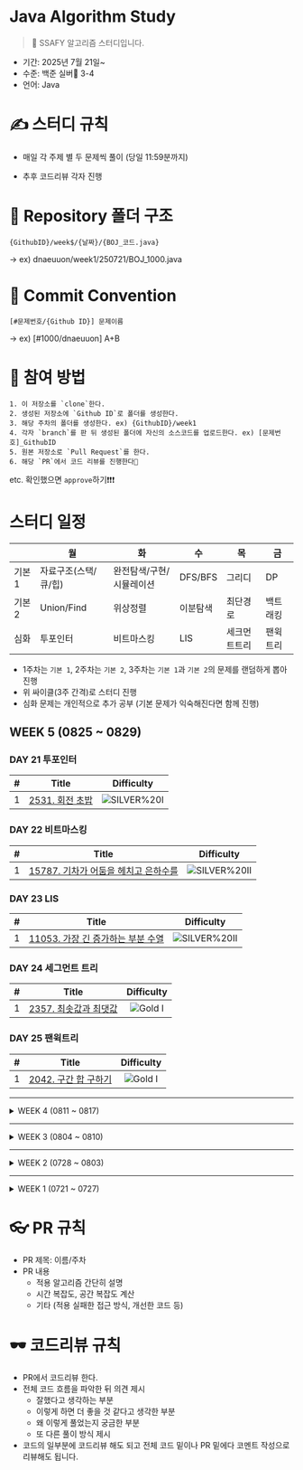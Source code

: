 # Java Algorithm Study
> 🍥 SSAFY 알고리즘 스터디입니다.
* 기간: 2025년 7월 21일~
* 수준: 백준 실버🥈 3-4
* 언어: Java

# ✍️ 스터디 규칙
- 매일 각 주제 별 두 문제씩 풀이 (당일 11:59분까지)

- 추후 코드리뷰 각자 진행

# 📁 Repository 폴더 구조
```
{GithubID}/week$/{날짜}/{BOJ_코드.java}
```
→ ex) dnaeuuon/week1/250721/BOJ_1000.java

# 💬 Commit Convention
``` 
[#문제번호/{Github ID}] 문제이름
```
→ ex) [#1000/dnaeuuon] A+B

# 📝 참여 방법
```
1. 이 저장소를 `clone`한다.
2. 생성된 저장소에 `Github ID`로 폴더를 생성한다.
3. 해당 주차의 폴더를 생성한다. ex) {GithubID}/week1
4. 각자 `branch`를 판 뒤 생성된 폴더에 자신의 소스코드를 업로드한다. ex) [문제번호]_GithubID
5. 원본 저장소로 `Pull Request`를 한다.
6. 해당 `PR`에서 코드 리뷰를 진행한다🎉
```

etc. 확인했으면 `approve`하기❗❗❗    


# 스터디 일정

|  | 월 | 화 | 수 | 목 | 금 |
| --- | --- | --- | --- | --- | --- |
| 기본 1 | 자료구조(스택/큐/힙) | 완전탐색/구현/시뮬레이션 | DFS/BFS | 그리디 | DP |
| 기본 2 | Union/Find | 위상정렬 | 이분탐색 | 최단경로 | 백트래킹 |
| 심화 | 투포인터 | 비트마스킹 | LIS | 세크먼트트리 | 팬윅트리 |

- 1주차는 `기본 1`, 2주차는 `기본 2`, 3주차는 `기본 1`과 `기본 2`의 문제를 랜덤하게 뽑아 진행
- 위 싸이클(3주 간격)로 스터디 진행
- 심화 문제는 개인적으로 추가 공부 (기본 문제가 익숙해진다면 함께 진행)

## WEEK 5 (0825 ~ 0829)

### DAY 21 투포인터

| # | Title | Difficulty |
| :---: | :---: | :---: |
| 1 | [2531. 회전 초밥](https://www.acmicpc.net/problem/2531) | ![SILVER%20I](https://img.shields.io/badge/SILVER%20I-A3A3A3?style=flat) |

### DAY 22 비트마스킹 

| # | Title | Difficulty |
| :---: | :---: | :---: |
| 1 | [15787. 기차가 어둠을 헤치고 은하수를](https://www.acmicpc.net/problem/15787) | ![SILVER%20II](https://img.shields.io/badge/SILVER%20II-A3A3A3?style=flat) |

### DAY 23 LIS

| # | Title | Difficulty |
| :---: | :---: | :---: |
| 1 | [11053. 가장 긴 증가하는 부분 수열](https://www.acmicpc.net/problem/11053) | ![SILVER%20II](https://img.shields.io/badge/SILVER%20II-A3A3A3?style=flat) |

### DAY 24 세그먼트 트리 

| # | Title | Difficulty |
| :---: | :---: | :---: |
| 1 | [2357. 최솟값과 최댓값](https://www.acmicpc.net/problem/2357) | ![Gold I](https://img.shields.io/badge/GOLD%20I-D5A11E?style=flat) |

### DAY 25 팬윅트리

| # | Title | Difficulty |
| :---: | :---: | :---: |
| 1 | [2042. 구간 합 구하기](https://www.acmicpc.net/problem/2042) | ![Gold I](https://img.shields.io/badge/GOLD%20I-D5A11E?style=flat) |


---

<details>
<summary>WEEK 4 (0811 ~ 0817)</summary>
<div markdown="1">

### DAY 16

| # | Title | Difficulty |
| :---: | :---: | :---: |
| 1 | [14510. 나무 높이](https://swexpertacademy.com/main/code/userProblem/userProblemDetail.do?contestProbId=AYFofW8qpXYDFAR4) | ![D2](https://img.shields.io/badge/D2-A3A3A3?style=flat) |

### DAY 17

| # | Title | Difficulty |
| :---: | :---: | :---: |
| 1 | [1249. [S/W 문제해결 응용] 4일차 - 보급로](https://swexpertacademy.com/main/code/problem/problemDetail.do?contestProbId=AV15QRX6APsCFAYD) | ![D4](https://img.shields.io/badge/D4-A3A3A3?style=flat) |

### DAY 18

| # | Title | Difficulty |
| :---: | :---: | :---: |
| 1 | [1251. [S/W 문제해결 응용] 4일차 - 하나로](https://swexpertacademy.com/main/code/problem/problemDetail.do?contestProbId=AV15StKqAQkCFAYD) | ![D4](https://img.shields.io/badge/D4-A3A3A3?style=flat) |

### DAY 19

| # | Title | Difficulty |
| :---: | :---: | :---: |
| 1 | [17471 게리멘더링](https://www.acmicpc.net/problem/17471) | ![Gold III](https://img.shields.io/badge/GOLD%20III-D5A11E?style=flat) |

### DAY 20

| # | Title | Difficulty |
| :---: | :---: | :---: |
| 1 | [5643. [Professional] 키 순서](https://swexpertacademy.com/main/code/problem/problemDetail.do?contestProbId=AWXQsLWKd5cDFAUo#none) | ![D4](https://img.shields.io/badge/D4-A3A3A3?style=flat) |

</div>
</details>

---

<details>
<summary>WEEK 3 (0804 ~ 0810)</summary>
<div markdown="1">
  
### DAY 11

| # | Title | Difficulty |
| :---: | :---: | :---: |
| 1 | [1946 신입사원](https://www.acmicpc.net/problem/1946) | ![Silver I](https://img.shields.io/badge/SILVER%20I-A3A3A3?style=flat) |
| 2 | [2852 NBA 농구](https://www.acmicpc.net/problem/2852) | ![Silver III](https://img.shields.io/badge/SILVER%20III-A3A3A3?style=flat) |

### DAY 12

| # | Title | Difficulty |
| :---: | :---: | :---: |
| 1 | [24542 튜터-튜티 관계의 수](https://www.acmicpc.net/problem/24542) | ![Silver I](https://img.shields.io/badge/SILVER%20I-A3A3A3?style=flat) |
| 2 | [14235 크리스마스 선물](https://www.acmicpc.net/problem/14235) | ![Silver III](https://img.shields.io/badge/SILVER%20III-A3A3A3?style=flat) |

### DAY 13

| # | Title | Difficulty |
| :---: | :---: | :---: |
| 1 | [14889 스타트와 링크](https://www.acmicpc.net/problem/14889) | ![Silver I](https://img.shields.io/badge/SILVER%20I-A3A3A3?style=flat) |
| 2 | [11660 구간 합 구하기 5](https://www.acmicpc.net/problem/11660) | ![Silver I](https://img.shields.io/badge/SILVER%20I-A3A3A3?style=flat) |

### DAY 14

| # | Title | Difficulty |
| :---: | :---: | :---: |
| 1 | [1654 랜선 자르기](https://www.acmicpc.net/problem/1654) | ![Silver II](https://img.shields.io/badge/SILVER%20II-A3A3A3?style=flat) |
| 2 | [11053 가장 긴 증가하는 부분 수열](https://www.acmicpc.net/problem/11053) | ![Silver II](https://img.shields.io/badge/SILVER%20II-A3A3A3?style=flat) |

### DAY 15

| # | Title | Difficulty |
| :---: | :---: | :---: |
| 1 | [11724 연결 요소의 개수](https://www.acmicpc.net/problem/11724) | ![Silver II](https://img.shields.io/badge/SILVER%20II-A3A3A3?style=flat) |
| 2 | [14940 쉬운 최단거리](https://www.acmicpc.net/problem/14940) | ![Silver I](https://img.shields.io/badge/SILVER%20I-A3A3A3?style=flat) |

</div>
</details>

---

<details>
<summary>WEEK 2 (0728 ~ 0803)</summary>
<div markdown="1">

### DAY 6 이분탐색/투포인터

| # | Title | Difficulty |
| :---: | :---: | :---: |
| 기본 | [10816 숫자 카드 2](https://www.acmicpc.net/problem/10816) | ![Silver IV](https://img.shields.io/badge/SILVER%20IV-A3A3A3?style=flat) |
| 1 | [2003 수들의 합2](https://www.acmicpc.net/problem/2003) | ![Silver IV](https://img.shields.io/badge/SILVER%20IV-A3A3A3?style=flat) |
| 2 | [2805 나무 자르기](https://www.acmicpc.net/problem/2805) | ![Silver II](https://img.shields.io/badge/SILVER%20II-A3A3A3?style=flat) |

### DAY 7 백트래킹

| # | Title | Difficulty |
| :---: | :---: | :---: |
| 1 | [15649 N과 M (1)](https://www.acmicpc.net/problem/15649) | ![Silver III](https://img.shields.io/badge/SILVER%20III-A3A3A3?style=flat) |
| 2 | [15650 N과 M (2)](https://www.acmicpc.net/problem/15650) | ![Silver III](https://img.shields.io/badge/SILVER%20III-A3A3A3?style=flat) |

### DAY 8 최단경로

| # | Title | Difficulty |
| :---: | :---: | :---: |
| 1 | [18352 특정 거리의 도시 찾기](https://www.acmicpc.net/problem/18352) | ![Silver II](https://img.shields.io/badge/SILVER%20II-A3A3A3?style=flat) |
| 2 | [1446 지름길](https://www.acmicpc.net/problem/1446) | ![Silver I](https://img.shields.io/badge/SILVER%20I-A3A3A3?style=flat) |

### DAY 9 Union/Find

| # | Title | Difficulty |
| :---: | :---: | :---: |
| 1 | [1717 집합의 표현](https://www.acmicpc.net/problem/1717) | ![Gold V](https://img.shields.io/badge/GOLD%20V-D5A11E?style=flat) |
| 2 | [1043 거짓말](https://www.acmicpc.net/problem/1043) | ![Gold IV](https://img.shields.io/badge/GOLD%20IV-D5A11E?style=flat) |

### DAY 10 위상정렬

| # | Title | Difficulty |
| :---: | :---: | :---: |
| 1 | [2056 작업](https://www.acmicpc.net/problem/2056) | ![Gold IV](https://img.shields.io/badge/GOLD%20IV-D5A11E?style=flat) |
| 2 | [14567 선수과목 (Prerequisite)](https://www.acmicpc.net/problem/14567) | ![Gold V](https://img.shields.io/badge/GOLD%20V-D5A11E?style=flat) |


</div>
</details>

---

<details>
<summary>WEEK 1 (0721 ~ 0727)</summary>
<div markdown="1">

### DAY 1 자료구조

> 기본 문제는 자료구조 문제를 풀기 전 익히면 좋을 문제들입니다! 필수는 아니지만 학습을 위해 풀어봤으면 좋겠어요 :)

| 기본 | Title | Difficulty |
| :---: | :---: | :---: |
| 스택 | [1874 스택 수열](https://www.acmicpc.net/problem/1874) | ![Silver II](https://img.shields.io/badge/SILVER%20II-A3A3A3?style=flat)  |
| 큐 | [18258 큐 2](https://www.acmicpc.net/problem/18258) | ![Silver IV](https://img.shields.io/badge/SILVER%20IV-A3A3A3?style=flat)  |
| 힙 | [1927 최소 힙](https://www.acmicpc.net/problem/1927) | ![Silver II](https://img.shields.io/badge/SILVER%20II-A3A3A3?style=flat)  |

| # | Title | Difficulty |
| :---: | :---: | :---: |
| 1 | [1966 프린터 큐](https://www.acmicpc.net/problem/1966) | ![Silver III](https://img.shields.io/badge/SILVER%20III-A3A3A3?style=flat) |
| 2 | [4949 균형 잡힌 세상](https://www.acmicpc.net/problem/4949) | ![Silver IV](https://img.shields.io/badge/SILVER%20IV-A3A3A3?style=flat) |

### DAY 2 완전탐색/구현/시뮬레이션

| # | Title | Difficulty |
| :---: | :---: | :---: |
| 1 | [1913 달팽이](https://www.acmicpc.net/problem/1913) | ![Silver III](https://img.shields.io/badge/SILVER%20III-A3A3A3?style=flat) |
| 2 | [1158 요세푸스 문제](https://www.acmicpc.net/problem/1158) | ![Silver IV](https://img.shields.io/badge/SILVER%20IV-A3A3A3?style=flat) |

### DAY 3 DFS/BFS

| # | Title | Difficulty |
| :---: | :---: | :---: |
| 1 | [1260 DFS와 BFS](https://www.acmicpc.net/problem/1260) | ![Silver II](https://img.shields.io/badge/SILVER%20II-A3A3A3?style=flat) |
| 2 | [16173 점프왕 쩰리 (Small)](https://www.acmicpc.net/problem/16173) | ![Silver IV](https://img.shields.io/badge/SILVER%20IV-A3A3A3?style=flat) |

### DAY 4 그리디

| # | Title | Difficulty |
| :---: | :---: | :---: |
| 1 | [13305 주유소](https://www.acmicpc.net/problem/13305) | ![Silver III](https://img.shields.io/badge/SILVER%20III-A3A3A3?style=flat) |
| 2 | [11047 동전 0](https://www.acmicpc.net/problem/11047) | ![Silver IV](https://img.shields.io/badge/SILVER%20IV-A3A3A3?style=flat) |

### DAY 5 DP

| # | Title | Difficulty |
| :---: | :---: | :---: |
| 1 | [1463 1로 만들기](https://www.acmicpc.net/problem/1463) | ![Silver III](https://img.shields.io/badge/SILVER%20III-A3A3A3?style=flat) |
| 2 | [2579 계단 오르기](https://www.acmicpc.net/problem/2579) | ![Silver III](https://img.shields.io/badge/SILVER%20III-A3A3A3?style=flat) |

</div>
</details>

# 👓 PR 규칙
- PR 제목: 이름/주차
- PR 내용
  + 적용 알고리즘 간단히 설명
  + 시간 복잡도, 공간 복잡도 계산
  + 기타 (적용 실패한 접근 방식, 개선한 코드 등)

# 🕶️ 코드리뷰 규칙
- PR에서 코드리뷰 한다.
- 전체 코드 흐름을 파악한 뒤 의견 제시
  + 잘했다고 생각하는 부분
  + 이렇게 하면 더 좋을 것 같다고 생각한 부분
  + 왜 이렇게 풀었는지 궁금한 부분
  + 또 다른 풀이 방식 제시
- 코드의 일부분에 코드리뷰 해도 되고 전체 코드 밑이나 PR 밑에다 코멘트 작성으로 리뷰해도 됩니다.

